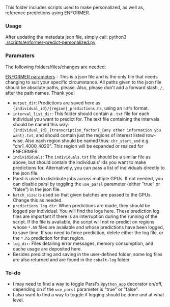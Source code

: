 This folder includes scripts used to make personalized, as well as, reference predictions using ENFORMER.

### Usage 
After updating the metadata json file, simply call: python3 [./scripts/enformer-predict-personalized.py](./scripts/enformer-predict-personalized.py)

### Paramaters
The following folders/files/changes are needed:

[ENFORMER parameters](./metadata/enformer_parameters.json) - This is a json file and is the only file that needs changing to suit your specific circumstance. All paths given to the json file should be absolute paths, please. Also, please don't add a forward slash, `/`, after the path names. Thank you!

- `output_dir`: Predictions are saved here as `{individual_id}/{region}_predictions.h5`, using an `hdf5` format. 
- `interval_list_dir`: This folder should contain a `.txt` file for each individual you want to predict for. The text file containing the intervals should be named this way: `{individual_id}_{transcription_factor}_{any other information you want}.txt`, and should contain just the regions of interest listed row-wise. Also each region should be named thus: `chr_start_end` e.g. "chr1_4000_4020". This region will be expanded or resized for ENFORMER. 
- `individiduals`: The `individuals.txt` file should be a similar file as above, but should contain the individuals' ids you want to make predictions for. Alternatively, you can pass a list of individuals directly to the json file. 
- Parsl is used to distribute jobs across multiple GPUs. If not needed, you can disable parsl by toggling the `use_parsl` parameter (either "true" or "false") in the json file. 
- `batch_size`: is used so that given batches are passed to the GPUs. Change this as needed. 
- `predictions_log_dir`: When predictions are made, they should be logged per individual. You will find the logs here. These prediction log files are important if there is an interruption during the running of the script. If the file is available, the script will not re-predict on regions whose `*.h5` files are available and whose predictions have been logged, to save time. If you need to force prediction, delete either the log file, or the `*.h5` prediction for that region.
- `log_dir`: Files detailing error messages, memory consumption, and cache usage are deposited here. 
- Besides predicting and saving in the user-defined folder, some log files are also returned and are found in the `cobalt-log` folder. 

### To-do
- I may need to find a way to toggle Parsl's `@python_app` decorator on/off, depending on if the `use_parsl` parameter is "true" or "false".
- I also want to find a way to toggle if logging should be done and at what level.
